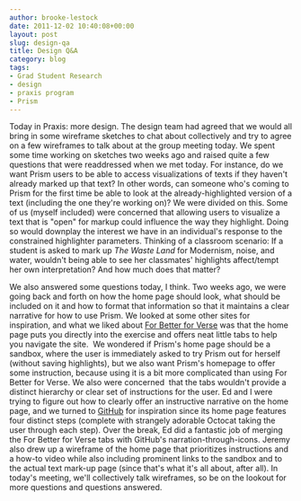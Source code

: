 ```yaml
---
author: brooke-lestock
date: 2011-12-02 10:40:08+00:00
layout: post
slug: design-qa
title: Design Q&A
category: blog
tags:
- Grad Student Research
- design
- praxis program
- Prism
---
```


Today in Praxis: more design. The design team had agreed that we would all bring in some wireframe sketches to chat about collectively and try to agree on a few wireframes to talk about at the group meeting today. We spent some time working on sketches two weeks ago and raised quite a few questions that were readdressed when we met today. For instance, do we want Prism users to be able to access visualizations of texts if they haven't already marked up that text? In other words, can someone who's coming to Prism for the first time be able to look at the already-highlighted version of a text (including the one they're working on)? We were divided on this. Some of us (myself included) were concerned that allowing users to visualize a text that is "open" for markup could influence the way they highlight. Doing so would downplay the interest we have in an individual's response to the constrained highlighter parameters. Thinking of a classroom scenario: If a student is asked to mark up _The Waste Land_ for Modernism, noise, and water, wouldn't being able to see her classmates' highlights affect/tempt her own interpretation? And how much does that matter?

We also answered some questions today, I think. Two weeks ago, we were going back and forth on how the home page should look, what should be included on it and how to format that information so that it maintains a clear narrative for how to use Prism. We looked at some other sites for inspiration, and what we liked about [For Better for Verse](http://prosody.lib.virginia.edu/) was that the home page puts you directly into the exercise and offers neat little tabs to help you navigate the site.  We wondered if Prism's home page should be a sandbox, where the user is immediately asked to try Prism out for herself (without saving highlights), but we also want Prism's homepage to offer some instruction, because using it is a bit more complicated than using For Better for Verse. We also were concerned  that the tabs wouldn't provide a distinct hierarchy or clear set of instructions for the user. Ed and I were trying to figure out how to clearly offer an instructive narrative on the home page, and we turned to [GitHub](https://github.com/) for inspiration since its home page features four distinct steps (complete with strangely adorable Octocat taking the user through each step). Over the break, Ed did a fantastic job of merging the For Better for Verse tabs with GitHub's narration-through-icons. Jeremy also drew up a wireframe of the home page that prioritizes instructions and a how-to video while also including prominent links to the sandbox and to the actual text mark-up page (since that's what it's all about, after all). In today's meeting, we'll collectively talk wireframes, so be on the lookout for more questions and questions answered.
